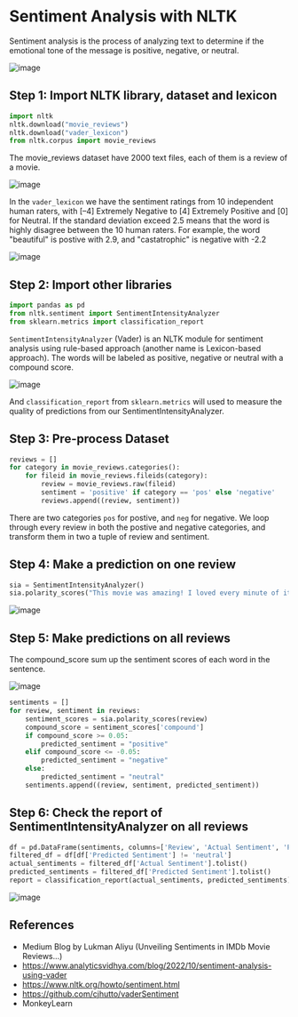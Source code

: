 # Sentiment Analysis with NLTK

Sentiment analysis is the process of analyzing text to determine if the emotional tone of the message is positive, negative, or neutral.

![image](https://github.com/hughiephan/DPL/assets/16631121/c1dd9a7b-6b82-4ae6-bb68-b26ffcf6e58b)

## Step 1: Import NLTK library, dataset and lexicon
```python
import nltk
nltk.download("movie_reviews")
nltk.download("vader_lexicon")
from nltk.corpus import movie_reviews
```

The movie_reviews dataset have 2000 text files, each of them is a review of a movie.

![image](https://github.com/hughiephan/DPL/assets/16631121/e8486247-fe86-495b-a158-80fa01ac8df8)

In the `vader_lexicon` we have the sentiment ratings from 10 independent human raters, with [–4] Extremely Negative to [4] Extremely Positive and [0] for Neutral. If the standard deviation exceed 2.5 means that the word is highly disagree between the 10 human raters. For example, the word "beautiful" is postive with 2.9, and "castatrophic" is negative with -2.2

![image](https://github.com/hughiephan/DPL/assets/16631121/4494fb77-8dad-4642-951f-774469ae37dd)

## Step 2: Import other libraries
```python
import pandas as pd
from nltk.sentiment import SentimentIntensityAnalyzer
from sklearn.metrics import classification_report
```

`SentimentIntensityAnalyzer` (Vader) is an NLTK module for sentiment analysis using rule-based approach (another name is Lexicon-based approach). The words will be labeled as positive, negative or neutral with a compound score. 

![image](https://github.com/hughiephan/DPL/assets/16631121/29bda251-7dbf-4666-b204-c60384ba2305)

And `classification_report` from `sklearn.metrics` will used to measure the quality of predictions from our SentimentIntensityAnalyzer.

## Step 3: Pre-process Dataset
```python
reviews = []
for category in movie_reviews.categories():
    for fileid in movie_reviews.fileids(category):
        review = movie_reviews.raw(fileid)
        sentiment = 'positive' if category == 'pos' else 'negative'
        reviews.append((review, sentiment))
```

There are two categories `pos` for postive, and `neg` for negative. We loop through every review in both the postive and negative categories, and transform them in two a tuple of review and sentiment.

## Step 4: Make a prediction on one review
```python
sia = SentimentIntensityAnalyzer()
sia.polarity_scores("This movie was amazing! I loved every minute of it.")
```

![image](https://github.com/hughiephan/DPL/assets/16631121/9f1f075f-2284-4e84-a179-9a93b4c17578)

## Step 5: Make predictions on all reviews
The compound_score sum up the sentiment scores of each word in the sentence.

![image](https://github.com/hughiephan/DPL/assets/16631121/6d7022c1-3c01-404b-94fd-10cd0505f3be)

```python
sentiments = []
for review, sentiment in reviews:
    sentiment_scores = sia.polarity_scores(review)
    compound_score = sentiment_scores['compound']
    if compound_score >= 0.05:
        predicted_sentiment = "positive"
    elif compound_score <= -0.05:
        predicted_sentiment = "negative"
    else:
        predicted_sentiment = "neutral"
    sentiments.append((review, sentiment, predicted_sentiment))
```

## Step 6: Check the report of SentimentIntensityAnalyzer on all reviews
```python
df = pd.DataFrame(sentiments, columns=['Review', 'Actual Sentiment', 'Predicted Sentiment'])
filtered_df = df[df['Predicted Sentiment'] != 'neutral']
actual_sentiments = filtered_df['Actual Sentiment'].tolist()
predicted_sentiments = filtered_df['Predicted Sentiment'].tolist()
report = classification_report(actual_sentiments, predicted_sentiments)
```

![image](https://github.com/hughiephan/DPL/assets/16631121/b02997bc-f23f-4654-9418-c0043d6f4a85)

## References
- Medium Blog by Lukman Aliyu (Unveiling Sentiments in IMDb Movie Reviews...)
- https://www.analyticsvidhya.com/blog/2022/10/sentiment-analysis-using-vader
- https://www.nltk.org/howto/sentiment.html
- https://github.com/cjhutto/vaderSentiment
- MonkeyLearn
 
